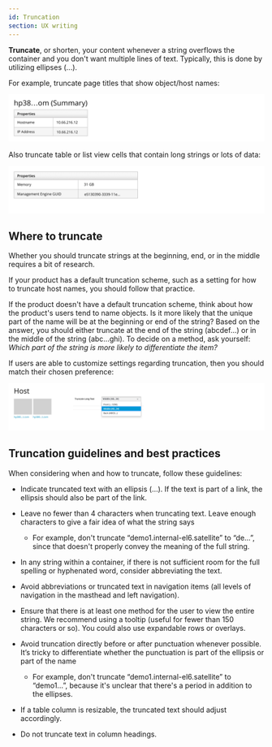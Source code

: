 ```yaml
---
id: Truncation
section: UX writing
---
```


**Truncate**, or shorten, your content whenever a string overflows the container and you don't want multiple lines of text. Typically, this is done by utilizing ellipses (...).

For example, truncate page titles that show object/host names:

![#truncation1](./img/truncation1@2x.jpg)

Also truncate table or list view cells that contain long strings or lots of data:

![#truncation1](./img/truncation2@2x.jpg)

## Where to truncate
Whether you should truncate strings at the beginning, end, or in the middle requires a bit of research.

If your product has a default truncation scheme, such as a setting for how to truncate host names, you should follow that practice. 

If the product doesn't have a default truncation scheme, think about how the product's users tend to name objects. Is it more likely that the unique part of the name will be at the beginning or end of the string? Based on the answer, you should either truncate at the end of the string (abcdef...) or in the middle of the string (abc...ghi). To decide on a method, ask yourself: *Which part of the string is more likely to differentiate the item?*

If users are able to customize settings regarding truncation, then you should match their chosen preference:

![#truncation1](./img/truncation3@2x.jpg)

## Truncation guidelines and best practices

When considering when and how to truncate, follow these guidelines:

- Indicate truncated text with an ellipsis (…). If the text is part of a link, the ellipsis should also be part of the link.

- Leave no fewer than 4 characters when truncating text. Leave enough characters to give a fair idea of what the string says 
    - For example, don't truncate “demo1.internal-el6.satellite” to “de…”, since that doesn't properly convey the meaning of the full string.

- In any string within a container, if there is not sufficient room for the full spelling or hyphenated word, consider abbreviating the text. 

- Avoid abbreviations or truncated text in navigation items (all levels of navigation in the masthead and left navigation).

- Ensure that there is at least one method for the user to view the entire string. We recommend using a tooltip (useful for fewer than 150 characters or so). You could also use expandable rows or overlays.

- Avoid truncation directly before or after punctuation whenever possible. It’s tricky to differentiate whether the punctuation is part of the ellipsis or part of the name 
    - For example, don't truncate “demo1.internal-el6.satellite” to “demo1…”, because it's unclear that there's a period in addition to the ellipses.

- If a table column is resizable, the truncated text should adjust accordingly.

-  Do not truncate text in column headings.